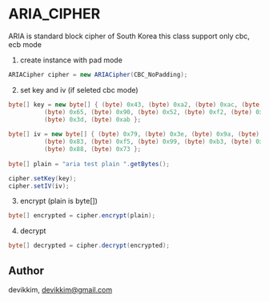 # ARIA_CIPHER
ARIA is standard block cipher of South Korea
this class support only cbc, ecb mode

1. create instance with pad mode
```java
ARIACipher cipher = new ARIACipher(CBC_NoPadding);
```

2. set key and iv (if seleted cbc mode)
```java
byte[] key = new byte[] { (byte) 0x43, (byte) 0xa2, (byte) 0xac, (byte) 0x7a, (byte) 0x87, (byte) 0xf8,
          (byte) 0x65, (byte) 0x90, (byte) 0x52, (byte) 0xf2, (byte) 0xf5, (byte) 0x19, (byte) 0xff, (byte) 0xad,
          (byte) 0x3d, (byte) 0xab };
          
byte[] iv = new byte[] { (byte) 0x79, (byte) 0x3e, (byte) 0x9a, (byte) 0x56, (byte) 0x31, (byte) 0x67,
          (byte) 0x83, (byte) 0xf5, (byte) 0x99, (byte) 0xb3, (byte) 0xb6, (byte) 0x24, (byte) 0xf6, (byte) 0x9f,
          (byte) 0x88, (byte) 0x73 };
          
byte[] plain = "aria test plain ".getBytes();

cipher.setKey(key);
cipher.setIV(iv);
```

3. encrypt (plain is byte[])
```java
byte[] encrypted = cipher.encrypt(plain);
```

4. decrypt
```java
byte[] decrypted = cipher.decrypt(encrypted);
```

## Author

devikkim, devikkim@gmail.com

